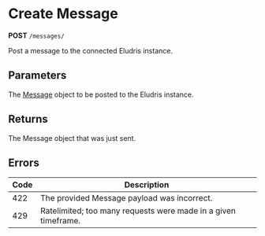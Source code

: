 # Create Message

<span class=requestmethod><b>POST</b></span> `/messages/`

Post a message to the connected Eludris instance.

## Parameters

The [Message](../../models/message.md) object to be posted to the Eludris instance.


## Returns

The Message object that was just sent.


## Errors

| Code | Description                                                    |
|------|----------------------------------------------------------------|
| 422  | The provided Message payload was incorrect.                    |
| 429  | Ratelimited; too many requests were made in a given timeframe. |
